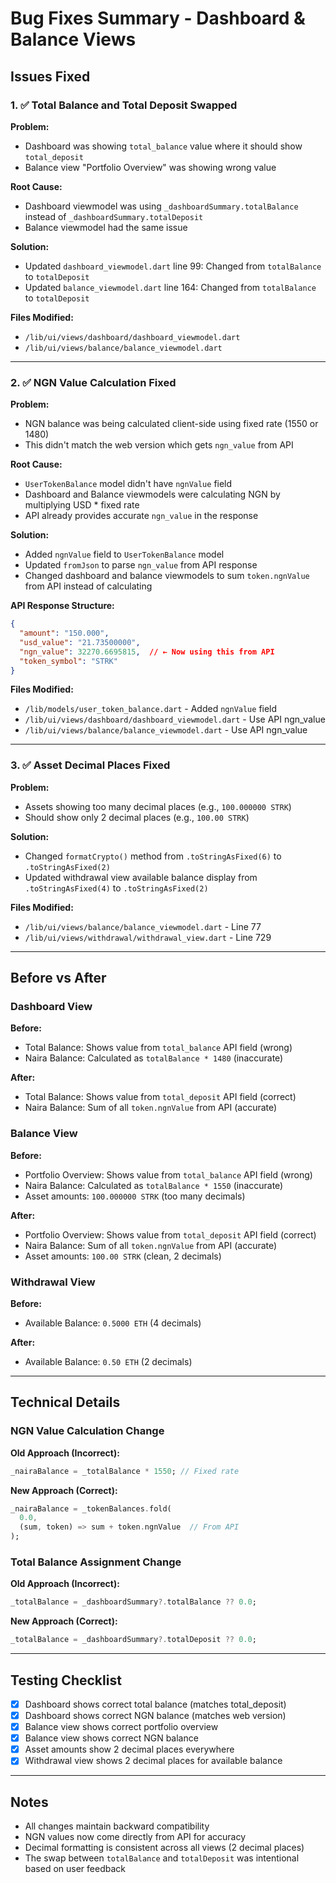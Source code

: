 # Bug Fixes Summary - Dashboard & Balance Views

## Issues Fixed

### 1. ✅ Total Balance and Total Deposit Swapped
**Problem:** 
- Dashboard was showing `total_balance` value where it should show `total_deposit`
- Balance view "Portfolio Overview" was showing wrong value

**Root Cause:**
- Dashboard viewmodel was using `_dashboardSummary.totalBalance` instead of `_dashboardSummary.totalDeposit`
- Balance viewmodel had the same issue

**Solution:**
- Updated `dashboard_viewmodel.dart` line 99: Changed from `totalBalance` to `totalDeposit`
- Updated `balance_viewmodel.dart` line 164: Changed from `totalBalance` to `totalDeposit`

**Files Modified:**
- `/lib/ui/views/dashboard/dashboard_viewmodel.dart`
- `/lib/ui/views/balance/balance_viewmodel.dart`

---

### 2. ✅ NGN Value Calculation Fixed
**Problem:**
- NGN balance was being calculated client-side using fixed rate (1550 or 1480)
- This didn't match the web version which gets `ngn_value` from API

**Root Cause:**
- `UserTokenBalance` model didn't have `ngnValue` field
- Dashboard and Balance viewmodels were calculating NGN by multiplying USD * fixed rate
- API already provides accurate `ngn_value` in the response

**Solution:**
- Added `ngnValue` field to `UserTokenBalance` model
- Updated `fromJson` to parse `ngn_value` from API response
- Changed dashboard and balance viewmodels to sum `token.ngnValue` from API instead of calculating

**API Response Structure:**
```json
{
  "amount": "150.000",
  "usd_value": "21.73500000",
  "ngn_value": 32270.6695815,  // ← Now using this from API
  "token_symbol": "STRK"
}
```

**Files Modified:**
- `/lib/models/user_token_balance.dart` - Added `ngnValue` field
- `/lib/ui/views/dashboard/dashboard_viewmodel.dart` - Use API ngn_value
- `/lib/ui/views/balance/balance_viewmodel.dart` - Use API ngn_value

---

### 3. ✅ Asset Decimal Places Fixed
**Problem:**
- Assets showing too many decimal places (e.g., `100.000000 STRK`)
- Should show only 2 decimal places (e.g., `100.00 STRK`)

**Solution:**
- Changed `formatCrypto()` method from `.toStringAsFixed(6)` to `.toStringAsFixed(2)`
- Updated withdrawal view available balance display from `.toStringAsFixed(4)` to `.toStringAsFixed(2)`

**Files Modified:**
- `/lib/ui/views/balance/balance_viewmodel.dart` - Line 77
- `/lib/ui/views/withdrawal/withdrawal_view.dart` - Line 729

---

## Before vs After

### Dashboard View
**Before:**
- Total Balance: Shows value from `total_balance` API field (wrong)
- Naira Balance: Calculated as `totalBalance * 1480` (inaccurate)

**After:**
- Total Balance: Shows value from `total_deposit` API field (correct)
- Naira Balance: Sum of all `token.ngnValue` from API (accurate)

### Balance View
**Before:**
- Portfolio Overview: Shows value from `total_balance` API field (wrong)
- Naira Balance: Calculated as `totalBalance * 1550` (inaccurate)
- Asset amounts: `100.000000 STRK` (too many decimals)

**After:**
- Portfolio Overview: Shows value from `total_deposit` API field (correct)
- Naira Balance: Sum of all `token.ngnValue` from API (accurate)
- Asset amounts: `100.00 STRK` (clean, 2 decimals)

### Withdrawal View
**Before:**
- Available Balance: `0.5000 ETH` (4 decimals)

**After:**
- Available Balance: `0.50 ETH` (2 decimals)

---

## Technical Details

### NGN Value Calculation Change

**Old Approach (Incorrect):**
```dart
_nairaBalance = _totalBalance * 1550; // Fixed rate
```

**New Approach (Correct):**
```dart
_nairaBalance = _tokenBalances.fold(
  0.0, 
  (sum, token) => sum + token.ngnValue  // From API
);
```

### Total Balance Assignment Change

**Old Approach (Incorrect):**
```dart
_totalBalance = _dashboardSummary?.totalBalance ?? 0.0;
```

**New Approach (Correct):**
```dart
_totalBalance = _dashboardSummary?.totalDeposit ?? 0.0;
```

---

## Testing Checklist

- [x] Dashboard shows correct total balance (matches total_deposit)
- [x] Dashboard shows correct NGN balance (matches web version)
- [x] Balance view shows correct portfolio overview
- [x] Balance view shows correct NGN balance
- [x] Asset amounts show 2 decimal places everywhere
- [x] Withdrawal view shows 2 decimal places for available balance

---

## Notes

- All changes maintain backward compatibility
- NGN values now come directly from API for accuracy
- Decimal formatting is consistent across all views (2 decimal places)
- The swap between `totalBalance` and `totalDeposit` was intentional based on user feedback
